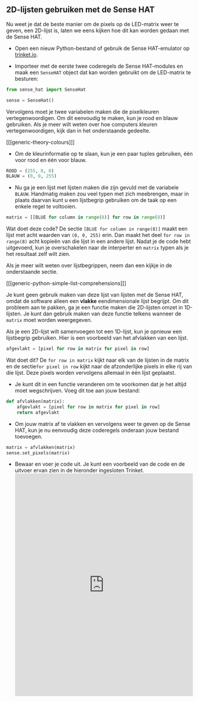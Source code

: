 ## 2D-lijsten gebruiken met de Sense HAT

Nu weet je dat de beste manier om de pixels op de LED-matrix weer te geven, een 2D-lijst is, laten we eens kijken hoe dit kan worden gedaan met de Sense HAT.

- Open een nieuw Python-bestand of gebruik de Sense HAT-emulator op [trinket.io](https://trinket.io/).

- Importeer met de eerste twee coderegels de Sense HAT-modules en maak een `SenseHAT` object dat kan worden gebruikt om de LED-matrix te besturen:

```python
from sense_hat import SenseHat

sense = SenseHat()
```

Vervolgens moet je twee variabelen maken die de pixelkleuren vertegenwoordigen. Om dit eenvoudig te maken, kun je rood en blauw gebruiken. Als je meer wilt weten over hoe computers kleuren vertegenwoordigen, kijk dan in het onderstaande gedeelte.

[[[generic-theory-colours]]]

- Om de kleurinformatie op te slaan, kun je een paar tuples gebruiken, één voor rood en één voor blauw.

```python
ROOD = (255, 0, 0)
BLAUW = (0, 0, 255)
```

- Nu ga je een lijst met lijsten maken die zijn gevuld met de variabele `BLAUW`. Handmatig maken zou veel typen met zich meebrengen, maar in plaats daarvan kunt u een lijstbegrip gebruiken om de taak op een enkele regel te voltooien.

```python
matrix = [[BLUE for column in range(8)] for row in range(8)]
```

Wat doet deze code? De sectie `[BLUE for column in range(8)]` maakt een lijst met acht waarden van `(0, 0, 255)` erin. Dan maakt het deel `for row in range(8)` acht kopieën van die lijst in een andere lijst. Nadat je de code hebt uitgevoerd, kun je overschakelen naar de interperter en `matrix` typen als je het resultaat zelf wilt zien.

Als je meer wilt weten over lijstbegrippen, neem dan een kijkje in de onderstaande sectie.

[[[generic-python-simple-list-comprehensions]]]

Je kunt geen gebruik maken van deze lijst van lijsten met de Sense HAT, omdat de software alleen een **vlakke** eendimensionale lijst begrijpt. Om dit probleem aan te pakken, ga je een functie maken die 2D-lijsten omzet in 1D-lijsten. Je kunt dan gebruik maken van deze functie telkens wanneer de `matrix` moet worden weergegeven.

Als je een 2D-lijst wilt samenvoegen tot een 1D-lijst, kun je opnieuw een lijstbegrip gebruiken. Hier is een voorbeeld van het afvlakken van een lijst.

```python
afgevlakt = [pixel for row in matrix for pixel in row]
```

Wat doet dit? De `for row in matrix` kijkt naar elk van de lijsten in de matrix en de sectie`for pixel in row` kijkt naar de afzonderlijke pixels in elke rij van die lijst. Deze pixels worden vervolgens allemaal in één lijst geplaatst.

- Je kunt dit in een functie veranderen om te voorkomen dat je het altijd moet wegschrijven. Voeg dit toe aan jouw bestand:

```python
def afvlakken(matrix):
    afgevlakt = [pixel for row in matrix for pixel in row]
    return afgevlakt
```

- Om jouw matrix af te vlakken en vervolgens weer te geven op de Sense HAT, kun je nu eenvoudig deze coderegels onderaan jouw bestand toevoegen.

```python
matrix = afvlakken(matrix)
sense.set_pixels(matrix)
```
- Bewaar en voer je code uit. Je kunt een voorbeeld van de code en de uitvoer ervan zien in de hieronder ingesloten Trinket. <iframe src="https://trinket.io/embed/python/b4c1aad6c3" width="100%" height="600" frameborder="0" marginwidth="0" marginheight="0" allowfullscreen mark="crwd-mark"></iframe>
